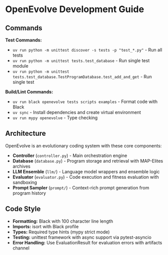 # OpenEvolve Development Guide

## Commands

**Test Commands:**
- `uv run python -m unittest discover -s tests -p "test_*.py"` - Run all tests
- `uv run python -m unittest tests.test_database` - Run single test module  
- `uv run python -m unittest tests.test_database.TestProgramDatabase.test_add_and_get` - Run single test

**Build/Lint Commands:**
- `uv run black openevolve tests scripts examples` - Format code with Black
- `uv sync` - Install dependencies and create virtual environment
- `uv run mypy openevolve` - Type checking

## Architecture

OpenEvolve is an evolutionary coding system with these core components:
- **Controller** (`controller.py`) - Main orchestration engine
- **Database** (`database.py`) - Program storage and retrieval with MAP-Elites archives
- **LLM Ensemble** (`llm/`) - Language model wrappers and ensemble logic
- **Evaluator** (`evaluator.py`) - Code execution and fitness evaluation with sandboxing
- **Prompt Sampler** (`prompt/`) - Context-rich prompt generation from program history

## Code Style

- **Formatting:** Black with 100 character line length
- **Imports:** isort with Black profile 
- **Types:** Required type hints (mypy strict mode)
- **Testing:** unittest framework with async support via pytest-asyncio
- **Error Handling:** Use EvaluationResult for evaluation errors with artifacts channel

